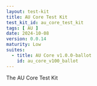 ```yaml
---
layout: test-kit
title: AU Core Test Kit
test_kit_id: au_core_test_kit
tags: [ AU ]
date: 2024-10-08
version: 0.0.14
maturity: Low
suites:
  - title: AU Core v1.0.0-ballot
    id: au_core_v100_ballot
---
```


The AU Core Test Kit